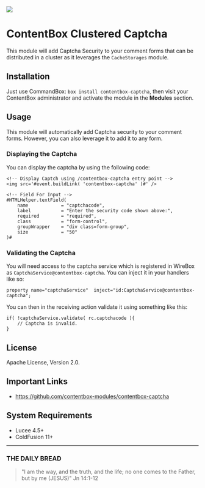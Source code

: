 <img src="https://www.contentboxcms.org/__media/ContentBox_300.png" class="img-thumbnail"/>

# ContentBox Clustered Captcha

This module will add Captcha Security to your comment forms that can be distributed in a cluster as it leverages the `CacheStorages` module.

## Installation

Just use CommandBox: `box install contentbox-captcha`, then visit your ContentBox administrator and activate the module in the **Modules** section.

## Usage

This module will automatically add Captcha security to your comment forms.  However, you can also leverage it to add it to any form.

### Displaying the Captcha

You can display the captcha by using the following code:

```
<!-- Display Captch using /contentbox-captcha entry point -->
<img src='#event.buildLink( 'contentbox-captcha' )#' />

<!-- Field For Input -->
#HTMLHelper.textField(
    name			= "captchacode",
    label			= "Enter the security code shown above:",
    required		= "required",
    class			= "form-control",
    groupWrapper	= "div class=form-group",
    size			= "50"
)#
```

### Validating the Captcha

You will need access to the captcha service which is registered in WireBox as `CaptchaService@contentbox-captcha`.  You can inject it in your handlers like so:

```
property name="captchaService"	inject="id:CaptchaService@contentbox-captcha";
```

You can then in the receiving action validate it using something like this:

```
if( !captchaService.validate( rc.captchacode ){
    // Captcha is invalid.
}
```

## License
Apache License, Version 2.0.

## Important Links
- https://github.com/contentbox-modules/contentbox-captcha

## System Requirements
- Lucee 4.5+
- ColdFusion 11+


---
 
### THE DAILY BREAD
 > "I am the way, and the truth, and the life; no one comes to the Father, but by me (JESUS)" Jn 14:1-12